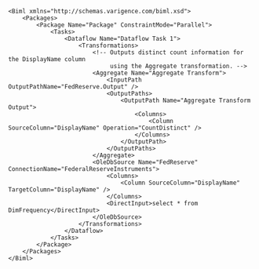 	<Biml xmlns="http://schemas.varigence.com/biml.xsd">	    <Packages>	        <Package Name="Package" ConstraintMode="Parallel">	            <Tasks>	                <Dataflow Name="Dataflow Task 1">	                    <Transformations>							<!-- Outputs distinct count information for the DisplayName column 								 using the Aggregate transformation. -->	                        <Aggregate Name="Aggregate Transform">								<InputPath OutputPathName="FedReserve.Output" />								<OutputPaths>									<OutputPath Name="Aggregate Transform Output">	                                    <Columns>											<Column SourceColumn="DisplayName" Operation="CountDistinct" />										</Columns>									</OutputPath>								</OutputPaths>							</Aggregate>	                        <OleDbSource Name="FedReserve" ConnectionName="FederalReserveInstruments">								<Columns>	                                <Column SourceColumn="DisplayName" TargetColumn="DisplayName" />								</Columns>								<DirectInput>select * from DimFrequency</DirectInput>	                        </OleDbSource>	                    </Transformations>	                </Dataflow>	            </Tasks>	        </Package>	    </Packages>	</Biml>
